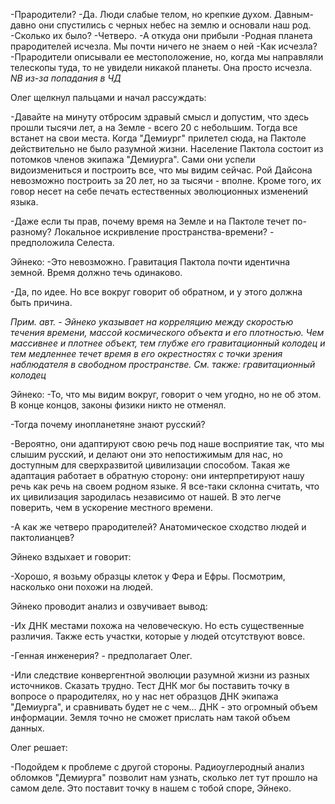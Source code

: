 
-Прародители? 
-Да. Люди слабые телом, но крепкие духом. Давным-давно они спустились с черных небес на землю и основали наш род.
-Сколько их было?
-Четверо. 
-А откуда они прибыли
-Родная планета прародителей исчезла. Мы почти ничего не знаем о ней
-Как исчезла?
-Прародители описывали ее местоположение, но, когда мы направляли телескопы туда, то не увидели никакой планеты. Она просто исчезла. *NB из-за попадания в ЧД*

Олег щелкнул пальцами и начал рассуждать:

-Давайте на минуту отбросим здравый смысл и допустим, что здесь прошли тысячи лет, а на Земле - всего 20 с небольшим. Тогда все встанет на свои места. Когда "Демиург" прилетел сюда, на Пактоле действительно не было разумной жизни. Население Пактола состоит из потомков членов экипажа "Демиурга". Сами они успели видоизмениться и построить все, что мы видим сейчас. Рой Дайсона невозможно построить за 20 лет, но за тысячи - вполне. Кроме того, их говор несет на себе печать естественных эволюционных изменений языка. 

-Даже если ты прав, почему время на Земле и на Пактоле течет по-разному? Локальное искривление пространства-времени? - предположила Селеста.

Эйнеко:
-Это невозможно. Гравитация Пактола почти идентична земной. Время должно течь одинаково.

-Да, по идее. Но все вокруг говорит об обратном, и у этого должна быть причина.

*Прим. авт. - Эйнеко указывает на корреляцию между скоростью течения времени, массой космического объекта и его плотностью. Чем массивнее и плотнее объект, тем глубже его гравитационный колодец и тем медленнее течет время в его окрестностях с точки зрения наблюдателя в свободном пространстве. См. также: гравитационный колодец*

Эйнеко:
-То, что мы видим вокруг, говорит о чем угодно, но не об этом. В конце концов, законы физики никто не отменял.

-Тогда почему инопланетяне знают русский?

-Вероятно, они адаптируют свою речь под наше восприятие так, что мы слышим русский, и делают они это непостижимым для нас, но доступным для сверхразвитой цивилизации способом. Такая же адаптация работает в обратную сторону: они интерпретируют нашу речь как речь на своем родном языке. Я все-таки склонна считать, что их цивилизация зародилась независимо от нашей. В это легче поверить, чем в ускорение местного времени.

-А как же четверо прародителей? Анатомическое сходство людей и пактолианцев?

Эйнеко вздыхает и говорит:

-Хорошо, я возьму образцы клеток у Фера и Ефры. Посмотрим, насколько они похожи на людей.

Эйнеко проводит анализ и озвучивает вывод:

-Их ДНК местами похожа на человеческую. Но есть существенные различия. Также есть участки, которые у людей отсутствуют вовсе.

-Генная инженерия? - предполагает Олег.

-Или следствие конвергентной эволюции разумной жизни из разных источников. Сказать трудно. Тест ДНК мог бы поставить точку в вопросе о прародителях, но у нас нет образцов ДНК экипажа "Демиурга", и сравнивать будет не с чем... ДНК - это огромный объем информации. Земля точно не сможет прислать нам такой объем данных.

Олег решает:

-Подойдем к проблеме с другой стороны. Радиоуглеродный анализ обломков "Демиурга" позволит нам узнать, сколько лет тут прошло на самом деле. Это поставит точку в нашем с тобой споре, Эйнеко.